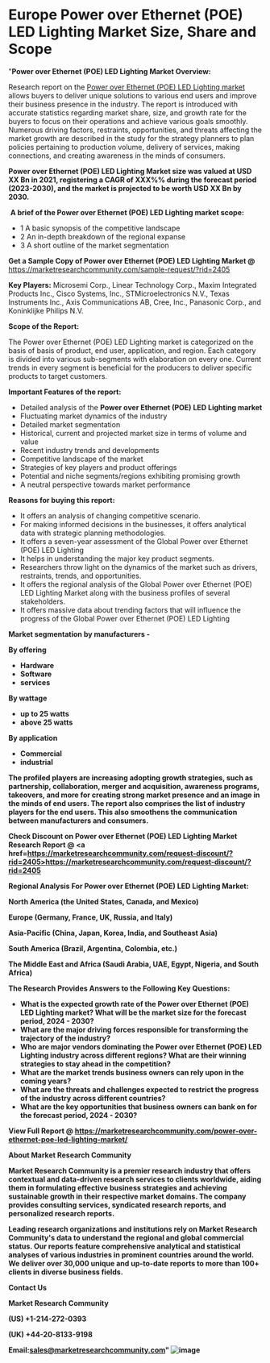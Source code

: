 # Europe Power over Ethernet (POE) LED Lighting Market Size, Share and Scope
"<strong>Power over Ethernet (POE) LED Lighting Market Overview:</strong>

Research report on the <a href=https://marketresearchcommunity.com/power-over-ethernet-poe-led-lighting-market/>Power over Ethernet (POE) LED Lighting market</a> allows buyers to deliver unique solutions to various end users and improve their business presence in the industry. The report is introduced with accurate statistics regarding market share, size, and growth rate for the buyers to focus on their operations and achieve various goals smoothly. Numerous driving factors, restraints, opportunities, and threats affecting the market growth are described in the study for the strategy planners to plan policies pertaining to production volume, delivery of services, making connections, and creating awareness in the minds of consumers.

<strong>Power over Ethernet (POE) LED Lighting Market size was valued at USD XX Bn in 2021, registering a CAGR of XXX%% during the forecast period (2023-2030), and the market is projected to be worth USD XX Bn by 2030.</strong>

 <Strong>A brief of the Power over Ethernet (POE) LED Lighting market scope:</Strong>
<ul>
 <li>1  A basic synopsis of the competitive landscape</li>
 <li>2  An in-depth breakdown of the regional expanse</li>
 <li>3  A short outline of the market segmentation</li>
</ul>
<strong>Get a Sample Copy of Power over Ethernet (POE) LED Lighting Market @ </b></strong><a href=https://marketresearchcommunity.com/sample-request/?rid=2405><u>https://marketresearchcommunity.com/sample-request/?rid=2405</u></a>

<strong>Key Players:</strong> 
Microsemi Corp., Linear Technology Corp., Maxim Integrated Products Inc., Cisco Systems, Inc., STMicroelectronics N.V., Texas Instruments Inc., Axis Communications AB, Cree, Inc., Panasonic Corp., and Koninklijke Philips N.V.

<strong>Scope of the Report:</strong>

The Power over Ethernet (POE) LED Lighting market is categorized on the basis of basis of product, end user, application, and region. Each category is divided into various sub-segments with elaboration on every one. Current trends in every segment is beneficial for the producers to deliver specific products to target customers.

<strong><b>Important Features of the report:</b></strong>
<ul>
  <li>Detailed analysis of the <strong><b>Power over Ethernet (POE) LED Lighting </b></strong><strong><b>market</b></strong></li>
  <li>Fluctuating market dynamics of the industry</li>
  <li>Detailed market segmentation</li>
  <li>Historical, current and projected market size in terms of volume and value</li>
  <li>Recent industry trends and developments</li>
  <li>Competitive landscape of the market</li>
  <li>Strategies of key players and product offerings</li>
  <li>Potential and niche segments/regions exhibiting promising growth</li>
  <li>A neutral perspective towards market performance</li>
</ul>
<strong><b>Reasons for buying this report:</b></strong>
<ul>
  <li>It offers an analysis of changing competitive scenario.</li>
  <li>For making informed decisions in the businesses, it offers analytical data with strategic planning methodologies.</li>
  <li>It offers a seven-year assessment of the Global Power over Ethernet (POE) LED Lighting</li>
  <li>It helps in understanding the major key product segments.</li>
  <li>Researchers throw light on the dynamics of the market such as drivers, restraints, trends, and opportunities.</li>
  <li>It offers the regional analysis of the Global Power over Ethernet (POE) LED Lighting Market along with the business profiles of several stakeholders.</li>
  <li>It offers massive data about trending factors that will influence the progress of the Global Power over Ethernet (POE) LED Lighting</li>
</ul>

<strong>Market segmentation by manufacturers -</strong>


<strong><strong>By offering</strong></h4>
<ul>
 	<li>Hardware</li>
 	<li>Software</li>
 	<li>services</li>
</ul>
<strong><strong>By wattage</strong></h4>
<ul>
 	<li>up to 25 watts</li>
 	<li>above 25 watts</li>
</ul>
<strong><strong>By application</strong></h4>
<ul>
 	<li>Commercial</li>
 	<li>industrial</li>
</ul>

The profiled players are increasing adopting growth strategies, such as partnership, collaboration, merger and acquisition, awareness programs, takeovers, and more for creating strong market presence and an image in the minds of end users. The report also comprises the list of industry players for the end users. This also smoothens the communication between manufacturers and consumers.

<strong><b>Check Discount on Power over Ethernet (POE) LED Lighting Market Research Report @ </b></strong><a href=https://marketresearchcommunity.com/request-discount/?rid=2405><u>https://marketresearchcommunity.com/request-discount/?rid=2405</u></a>

<strong>Regional Analysis For Power over Ethernet (POE) LED Lighting Market:</strong>

<strong>North America</strong> (the United States, Canada, and Mexico)

<strong>Europe</strong> (Germany, France, UK, Russia, and Italy)

<strong>Asia-Pacific</strong> (China, Japan, Korea, India, and Southeast Asia)

<strong>South America</strong> (Brazil, Argentina, Colombia, etc.)

<strong>The Middle East and Africa</strong> (Saudi Arabia, UAE, Egypt, Nigeria, and South Africa)

<strong>The Research Provides Answers to the Following Key Questions:</strong>
<ul>
 	<li>What is the expected growth rate of the Power over Ethernet (POE) LED Lighting market? What will be the market size for the forecast period, 2024 - 2030?</li>
 	<li>What are the major driving forces responsible for transforming the trajectory of the industry?</li>
 	<li>Who are major vendors dominating the Power over Ethernet (POE) LED Lighting industry across different regions? What are their winning strategies to stay ahead in the competition?</li>
 	<li>What are the market trends business owners can rely upon in the coming years?</li>
 	<li>What are the threats and challenges expected to restrict the progress of the industry across different countries?</li>
 	<li>What are the key opportunities that business owners can bank on for the forecast period, 2024 - 2030?</li>
</ul>

<strong>View Full Report @</strong> <a href=https://marketresearchcommunity.com/power-over-ethernet-poe-led-lighting-market/>https://marketresearchcommunity.com/power-over-ethernet-poe-led-lighting-market/</a>

<strong>About Market Research Community</strong>

Market Research Community is a premier research industry that offers contextual and data-driven research services to clients worldwide, aiding them in formulating effective business strategies and achieving sustainable growth in their respective market domains. The company provides consulting services, syndicated research reports, and personalized research reports.

Leading research organizations and institutions rely on Market Research Community's data to understand the regional and global commercial status. Our reports feature comprehensive analytical and statistical analyses of various industries in prominent countries around the world. We deliver over 30,000 unique and up-to-date reports to more than 100+ clients in diverse business fields.

<strong>Contact Us</strong>

<strong>Market Research Community</strong>

(US) +1-214-272-0393

(UK) +44-20-8133-9198

<strong>Email:</strong>sales@marketresearchcommunity.com"
![image](https://github.com/radhad123/marketresearchreports/assets/158307692/12249e28-aa0f-41cf-b747-68bc32977699)
